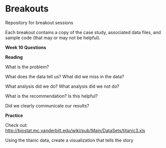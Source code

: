 # Breakouts
Repository for breakout sessions

Each breakout contains a copy of the case study, associated data files, and sample code (that may or may not be helpful).

<b>Week 10 Questions</b>

<b>Reading</b>

What is the problem?

What does the data tell us?  What did we miss in the data?

What analysis did we do?  What analysis did we not do?

What is the recommendation?  Is this helpful?

Did we clearly communicate our results?


<b>Practice</b>

Check out: http://biostat.mc.vanderbilt.edu/wiki/pub/Main/DataSets/titanic3.xls

Using the titanic data, create a visualization that tells the story



